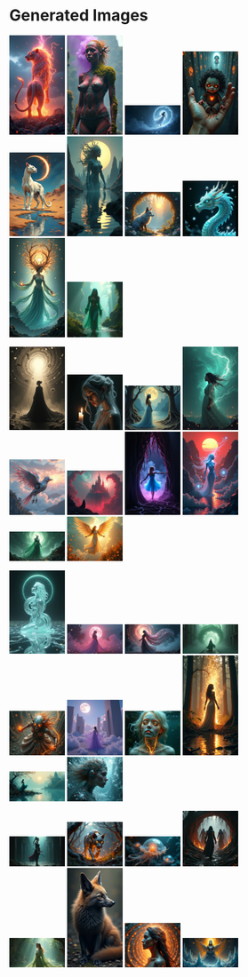 # Generated Images



<img src="2025_06_26_01.png" width="100"/> <img src="2025_06_26_02.png" width="100"/> <img src="2025_06_26_03.png" width="100"/> <img src="2025_06_26_04.png" width="100"/> <img src="2025_06_26_05.png" width="100"/> <img src="2025_06_26_06.png" width="100"/> <img src="2025_06_26_07.png" width="100"/> <img src="2025_06_26_08.png" width="100"/> <img src="2025_06_26_09.png" width="100"/> <img src="2025_06_26_10.png" width="100"/>

<img src="2025_06_26_11.png" width="100"/> <img src="2025_06_26_12.png" width="100"/> <img src="2025_06_26_13.png" width="100"/> <img src="2025_06_26_14.png" width="100"/> <img src="2025_06_26_15.png" width="100"/> <img src="2025_06_26_16.png" width="100"/> <img src="2025_06_26_17.png" width="100"/> <img src="2025_06_26_18.png" width="100"/> <img src="2025_06_26_19.png" width="100"/> <img src="2025_06_26_20.png" width="100"/>

<img src="2025_06_26_21.png" width="100"/> <img src="2025_06_26_22.png" width="100"/> <img src="2025_06_26_23.png" width="100"/> <img src="2025_06_26_24.png" width="100"/> <img src="2025_06_26_25.png" width="100"/> <img src="2025_06_26_26.png" width="100"/> <img src="2025_06_26_27.png" width="100"/> <img src="2025_06_26_28.png" width="100"/> <img src="2025_06_26_29.png" width="100"/> <img src="2025_06_26_30.png" width="100"/>

<img src="2025_06_26_31.png" width="100"/> <img src="2025_06_26_32.png" width="100"/> <img src="2025_06_26_33.png" width="100"/> <img src="2025_06_26_34.png" width="100"/> <img src="2025_06_26_35.png" width="100"/> <img src="2025_06_26_36.png" width="100"/> <img src="2025_06_26_37.png" width="100"/> <img src="2025_06_26_38.png" width="100"/>